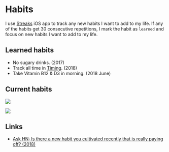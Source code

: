 # Habits
I use [Streaks](https://streaksapp.com) iOS app to track any new habits I want to add to my life. If any of the habits get 30 consecutive repetitions, I mark the habit as `learned` and focus on new habits I want to add to my life.

## Learned habits
- No sugary drinks. (2017)
- Track all time in [Timing](../macOS/apps/timing.md). (2018)
- Take Vitamin B12 & D3 in morning. (2018 June)

## Current habits
![](https://i.imgur.com/JoKJi0V.jpg)

![](https://i.imgur.com/RA7j9tt.jpg)

## Links
- [Ask HN: Is there a new habit you cultivated recently that is really paying off? (2018)](https://news.ycombinator.com/item?id=17291127)